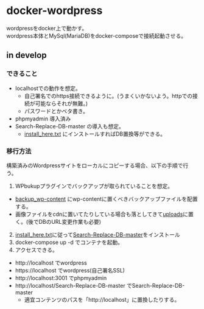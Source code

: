 # docker-wordpress

wordpressをdocker上で動かす。  
wordpress本体とMySql(MariaDB)をdocker-composeで接続起動させる。

## in develop

### できること

- localhostでの動作を想定。
  - 自己署名でのhttps接続できるように。(うまくいかないよう。httpでの接続が可能ならそれが無難。)
  - パスワードとかベタ書き。
- phpmyadmin 導入済み
- Search-Replace-DB-master の導入も想定。
  - [ install_here.txt](Search-Replace-DB-master%2F%20install_here.txt) にインストールすればDB置換等ができる。

### 移行方法

構築済みのWordpressサイトをローカルにコピーする場合、以下の手順で行う。
1. WPbukupプラグインでバックアップが取られていることを想定。
  - [backup_wp-content](backup_wp-content) にwp-contentに置くべきバックアップファイルを配置する。
  - 画像ファイルをcdnに置いてたりしている場合も落としてきて[uploads](backup_wp-content%2Fuploads)に置く。(後でDBのURL変更作業も必要)
2. [install_here.txt](Search-Replace-DB-master%2F%20install_here.txt)に従って[Search-Replace-DB-master](https://interconnectit.com/search-and-replace-for-wordpress-databases/)をインストール
3. docker-compose up -d でコンテナを起動。
4. アクセスできる。
  - http://localhost でwordpress
  - https://localhost でwordpress(自己署名SSL)
  - http://localhost:3001 でphpmyadmin
  - http://localhost/Search-Replace-DB-master でSearch-Replace-DB-master
    - 適宜コンテンツのパスを「http://localhost」に置換したりする。 

